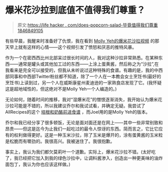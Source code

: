 # 爆米花沙拉到底值不值得我们尊重？

> 原文:[https://life hacker . com/does-popcorn-salad-毕竟值得我们尊重1846849105](https://lifehacker.com/does-popcorn-salad-deserve-our-respect-after-all-1846849105)

有些早晨，我醒来时准备好了仇恨，我在看到 [Molly Yeh的爆米花沙拉视频](https://www.foodnetwork.com/recipes/crunchy-snap-pea-popcorn-salad-8598011) 的那天早上就有这样的心情——这个视频引发了愤怒和厌恶的推特风暴。

作为一个在密西西比州北部呆过很长时间的人，我对这种沙拉非常熟悉。在某种东西——通常是罐头或其他加工过的东西——上涂上蛋黄酱，然后称之为“沙拉”,在我看来是完全可以接受的，但我从未听说过这种特殊的食谱。有趣的是，我的中西部同事和中西部Twitter粉丝都不知道，除了一个人在一本教会女士烹饪书(最好的烹饪书)上读到过，另一个人在威斯康星州麦迪逊的一家熟食店发现了它。(我怀疑这是超地域性的，但这绝对不是Molly Yeh一个人编造的。)

无论如何，随着时间的推移，我对“湿爆米花”的憎恨逐渐消失，我开始认为爆米花沙拉可能是不错的，所以我建议乔尔和我试试看，并确定无疑。我尝试了AllRecipes的这个 [培根和奶酪前进食谱](https://www.allrecipes.com/recipe/23798/popcorn-salad/) ，而Joel用的是Molly Yeh的版本。

乔尔和我已经分享了很多顿饭，无论是面对面还是在网上——其中一些非常别致和昂贵——但这是迄今为止我们一起吃过的最令人惊讶的东西。简而言之，它比它应有的权利做得更好。这是一种玉米沙拉，除了玉米是爆开的，涂有蛋黄酱的玉米粒是松脆而有嚼劲的。我很高兴。我被迷住了。我很抱歉。

事实上，我认为我们都欠莫莉叶一个道歉。实际上，爆米花沙拉不错。(太好吃了，我已经把它加入到我的绿色沙拉中，让调料酱渗入，创造出一种更美味的油炸面包丁，我认为你也应该这样做。)